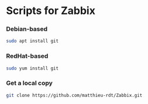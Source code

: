 # Scripts for Zabbix
### Debian-based

```bash
sudo apt install git
```

### RedHat-based

```bash
sudo yum install git
```
### Get a local copy

```bash
git clone https://github.com/matthieu-rdt/Zabbix.git
```
